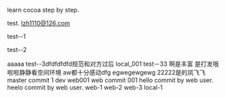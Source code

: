learn cocoa step by step.

test.
lzh1110@126.com

test--1

test--2

aaaaa
test--3dfdfdfdfd规范和对方过后
local_001
test－33
啊是丰富
是打发哦啦啦静静看空间环境
aw都十分感动dfg
egwegewgewg
22222是的凤飞飞
master commit 1
dev web001
web commit 001
hello commit by web user.
heelo commit by web user.
web-1
web-2
web-3
local-1
